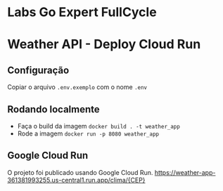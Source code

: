 # Labs Go Expert FullCycle
# Weather API - Deploy Cloud Run

## Configuração

Copiar o arquivo `.env.exemplo` com o nome `.env`

## Rodando localmente

- Faça o build da imagem `docker build . -t weather_app`
- Rode a imagem `docker run -p 8080 weather_app`

## Google Cloud Run

O projeto foi publicado usando Google Cloud Run.
https://weather-app-361381993255.us-central1.run.app/clima/{CEP}